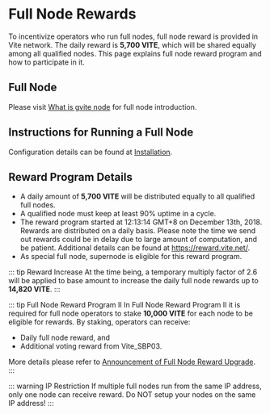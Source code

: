 # Full Node Rewards

To incentivize operators who run full nodes, full node reward is provided in Vite network. 
The daily reward is **5,700 VITE**, which will be shared equally among all qualified nodes. 
This page explains full node reward program and how to participate in it.

## Full Node

Please visit [What is gvite node](../node/install.md#What-is-gvite-node) for full node introduction.

## Instructions for Running a Full Node

Configuration details can be found at [Installation](../node/install.md#full-node-reward).

## Reward Program Details

* A daily amount of **5,700 VITE** will be distributed equally to all qualified full nodes. 
* A qualified node must keep at least 90% uptime in a cycle.
* The reward program started at 12:13:14 GMT+8 on December 13th, 2018. Rewards are distributed on a daily basis. Please note the time we send out rewards could be in delay due to large amount of computation, and be patient. Additional details can be found at https://reward.vite.net/.
* As special full node, supernode is eligible for this reward program.

::: tip Reward Increase
At the time being, a temporary multiply factor of 2.6 will be applied to base amount to increase the daily full node rewards up to **14,820 VITE**.
:::

::: tip Full Node Reward Program II
In Full Node Reward Program II it is required for full node operators to stake **10,000 VITE** for each node to be eligible for rewards. By staking, operators can receive:
* Daily full node reward, and
* Additional voting reward from Vite_SBP03.

More details please refer to [Announcement of Full Node Reward Upgrade](https://forum.vite.net/topic/3215/announcement-upgrade-of-full-node-reward).
:::

::: warning IP Restriction
If multiple full nodes run from the same IP address, only one node can receive reward. Do NOT setup your nodes on the same IP address! 
:::
